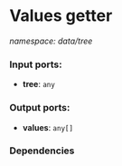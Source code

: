 # Values getter

_namespace: data/tree_

### Input ports:

* __tree__: ` any `

### Output ports:

* __values__: ` any[] `

### Dependencies




